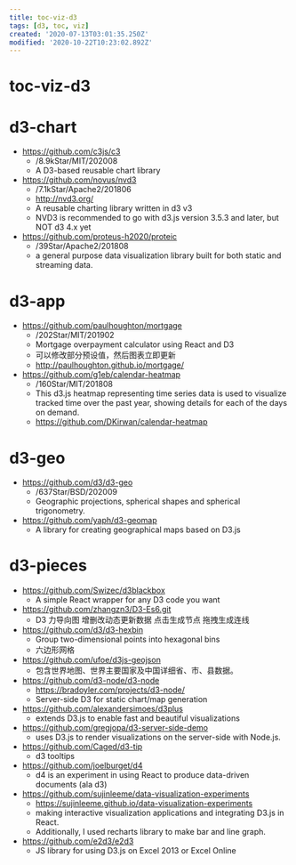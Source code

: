 ```yaml
---
title: toc-viz-d3
tags: [d3, toc, viz]
created: '2020-07-13T03:01:35.250Z'
modified: '2020-10-22T10:23:02.892Z'
---
```


# toc-viz-d3

# d3-chart

- https://github.com/c3js/c3
  - /8.9kStar/MIT/202008
  - A D3-based reusable chart library
- https://github.com/novus/nvd3
  - /7.1kStar/Apache2/201806
  - http://nvd3.org/
  - A reusable charting library written in d3 v3
  - NVD3 is recommended to go with d3.js version 3.5.3 and later, but NOT d3 4.x yet
- https://github.com/proteus-h2020/proteic
  - /39Star/Apache2/201808
  - a general purpose data visualization library built for both static and streaming data.

# d3-app

- https://github.com/paulhoughton/mortgage
  - /202Star/MIT/201902
  - Mortgage overpayment calculator using React and D3
  - 可以修改部分预设值，然后图表立即更新
  - http://paulhoughton.github.io/mortgage/
- https://github.com/g1eb/calendar-heatmap
  - /160Star/MIT/201808
  - This d3.js heatmap representing time series data is used to visualize tracked time over the past year, showing details for each of the days on demand.
  - https://github.com/DKirwan/calendar-heatmap

# d3-geo

- https://github.com/d3/d3-geo
  - /637Star/BSD/202009
  - Geographic projections, spherical shapes and spherical trigonometry.
- https://github.com/yaph/d3-geomap
  - A library for creating geographical maps based on D3.js

# d3-pieces

- https://github.com/Swizec/d3blackbox
  - A simple React wrapper for any D3 code you want
- https://github.com/zhangzn3/D3-Es6.git
  - D3 力导向图 增删改动态更新数据 点击生成节点 拖拽生成连线
- https://github.com/d3/d3-hexbin
  - Group two-dimensional points into hexagonal bins
  - 六边形网格
- https://github.com/ufoe/d3js-geojson
  - 包含世界地图、世界主要国家及中国详细省、市、县数据。
- https://github.com/d3-node/d3-node
  - https://bradoyler.com/projects/d3-node/
  - Server-side D3 for static chart/map generation
- https://github.com/alexandersimoes/d3plus
  - extends D3.js to enable fast and beautiful visualizations
- https://github.com/gregjopa/d3-server-side-demo
  - uses D3.js to render visualizations on the server-side with Node.js.
- https://github.com/Caged/d3-tip
  - d3 tooltips
- https://github.com/joelburget/d4
  - d4 is an experiment in using React to produce data-driven documents (ala d3)
- https://github.com/sujinleeme/data-visualization-experiments
  - https://sujinleeme.github.io/data-visualization-experiments
  - making interactive visualization applications and integrating D3.js in React. 
  - Additionally, I used recharts library to make bar and line graph.
- https://github.com/e2d3/e2d3
  - JS library for using D3.js on Excel 2013 or Excel Online
